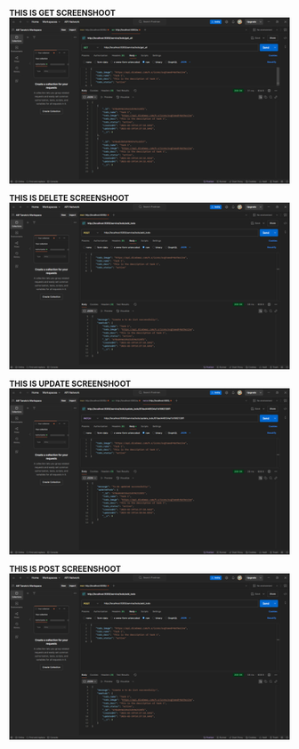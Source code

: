 **THIS IS GET SCREENSHOOT**
![GET Screenshoot](https://github.com/aliftanoto/to_do_list_mern/blob/master/GET%20method.png?raw=true)

**THIS IS DELETE SCREENSHOOT**
![DELETE Screenshoot](https://github.com/aliftanoto/to_do_list_mern/blob/master/image.png?raw=true)

**THIS IS UPDATE SCREENSHOOT**
![UPDATE Screenshoot](https://github.com/aliftanoto/to_do_list_mern/blob/master/UPDATE%20method.png?raw=true)

**THIS IS POST SCREENSHOOT**
![POST Screenshoot](https://github.com/aliftanoto/to_do_list_mern/blob/master/POST%20method.png?raw=true)
